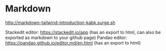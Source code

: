 # Markdown

http://markdown-tailwind-introduction-kabk.surge.sh

Stackedit editor: https://stackedit.io/app
(has an export to html, can also be exported as markdown to your github page)
Pandao editor: https://pandao.github.io/editor.md/en.html
(has an export to html)
